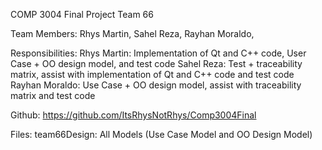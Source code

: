 COMP 3004 Final Project Team 66

Team Members:
Rhys Martin,
Sahel Reza,
Rayhan Moraldo,

Responsibilities:
Rhys Martin: Implementation of Qt and C++ code, User Case + OO design model, and test code
Sahel Reza: Test + traceability matrix, assist with implementation of Qt and C++ code and test code
Rayhan Moraldo: Use Case + OO design model, assist with traceability matrix and test code

Github: https://github.com/ItsRhysNotRhys/Comp3004Final

Files:
team66Design: All Models (Use Case Model and OO Design Model)
